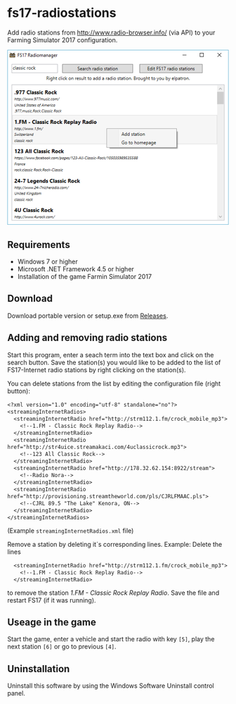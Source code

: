 # fs17-radiostations

Add radio stations from http://www.radio-browser.info/ (via API) to your Farming Simulator 2017 configuration.

![Screenshot](/screenshot/FS17_Radiomanager.png)

## Requirements
  - Windows 7 or higher
  - Microsoft .NET Framework 4.5 or higher
  - Installation of the game Farmin Simulator 2017

## Download
Download portable version or setup.exe from [Releases](/releases).

## Adding and removing radio stations
Start this program, enter a seach term into the text box and click on the search button. Save the station(s) you would like to be added to 
the list of FS17-Internet radio stations by right clicking on the station(s).

You can delete stations from the list by editing the configuration file (right button):

```
<?xml version="1.0" encoding="utf-8" standalone="no"?>
<streamingInternetRadios>
  <streamingInternetRadio href="http://strm112.1.fm/crock_mobile_mp3">
    <!--1.FM - Classic Rock Replay Radio-->
  </streamingInternetRadio>
  <streamingInternetRadio href="http://str4uice.streamakaci.com/4uclassicrock.mp3">
    <!--123 All Classic Rock-->
  </streamingInternetRadio>
  <streamingInternetRadio href="http://178.32.62.154:8922/stream">
    <!--Radio Nora-->
  </streamingInternetRadio>
  <streamingInternetRadio href="http://provisioning.streamtheworld.com/pls/CJRLFMAAC.pls">
    <!--CJRL 89.5 "The Lake" Kenora, ON-->
  </streamingInternetRadio>
</streamingInternetRadios>
```
(Example `streamingInternetRadios.xml` file)

Remove a station by deleting it´s corresponding lines. Example: Delete the lines
```
  <streamingInternetRadio href="http://strm112.1.fm/crock_mobile_mp3">
    <!--1.FM - Classic Rock Replay Radio-->
  </streamingInternetRadio>
```
to remove the station *1.FM - Classic Rock Replay Radio*. Save the file and restart FS17 (if it was running).


## Useage in the game
Start the game, enter a vehicle and start the radio with key `[5]`, play the next station `[6]` or go to previous `[4]`.

## Uninstallation
Uninstall this software by using the Windows Software Uninstall control panel.

